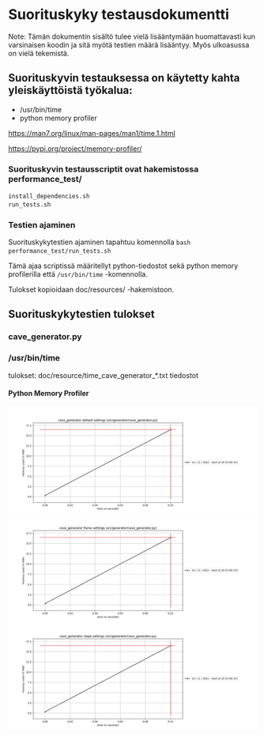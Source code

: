 # Suorituskyky testausdokumentti

Note: Tämän dokumentin sisältö tulee vielä lisääntymään huomattavasti kun varsinaisen koodin ja sitä myötä testien määrä lisääntyy. Myös ulkoasussa on vielä tekemistä.

## Suorituskyvin testauksessa on käytetty kahta yleiskäyttöistä työkalua:
* /usr/bin/time
* python memory profiler

https://man7.org/linux/man-pages/man1/time.1.html

https://pypi.org/project/memory-profiler/

### Suorituskyvin testausscriptit ovat hakemistossa performance_test/

``` bash
install_dependencies.sh
run_tests.sh
```

### Testien ajaminen

Suorituskykytestien ajaminen tapahtuu komennolla ```bash performance_test/run_tests.sh```

Tämä ajaa scriptissä määritellyt python-tiedostot sekä python 
memory profilerilla että ```/usr/bin/time``` -komennolla.

Tulokset kopioidaan doc/resources/ -hakemistoon.

## Suorituskykytestien tulokset

### cave_generator.py

### /usr/bin/time

tulokset:
doc/resource/time_cave_generator_*.txt tiedostot

#### Python Memory Profiler

![alt text](resource/mp_report_cave_generator_default.png)
![alt text](resource/mp_report_cave_generator_flame.png)
![alt text](resource/mp_report_cave_generator_slope.png)

